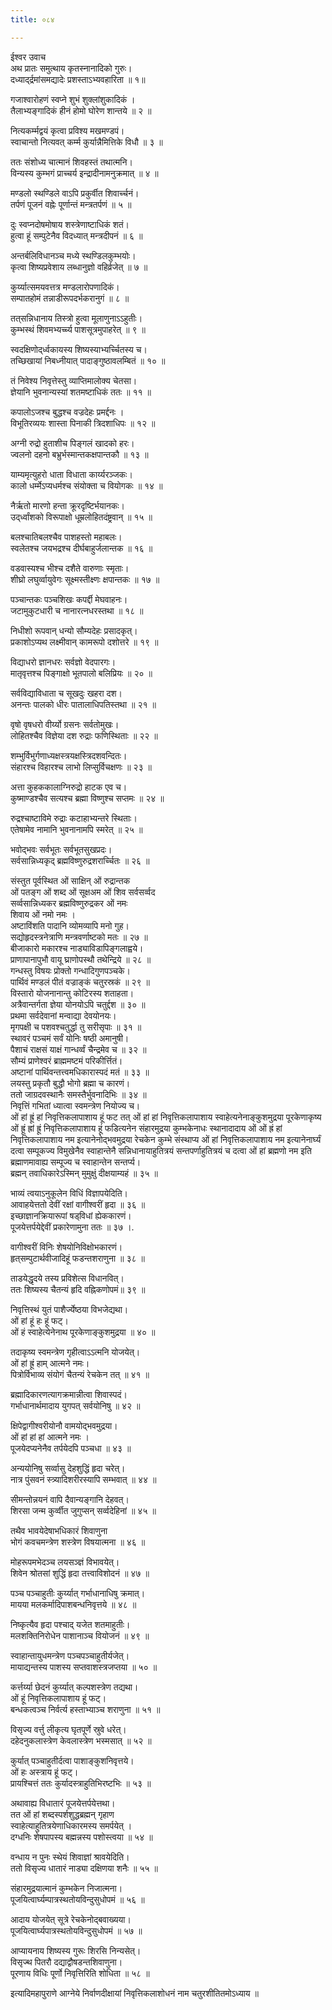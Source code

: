 ```yaml
---
title: ०८४

---
```

ईश्वर उवाच  
अथ प्रातः समुत्थाय कृतस्नानादिको गुरुः।  
दध्याद्‌र्द्रमांसमद्यादेः प्रशस्ताऽभ्यवहारिता ॥ १॥  
  
गजाश्वारोहणं स्वप्ने शुभं शुक्लांशुकादिकं ।  
तैलाभ्यङ्गादिकं हीनं होमो घोरेण शान्तये ॥ २ ॥  
  
नित्यकर्म्मद्वयं कृत्वा प्रविश्य मखमण्डपं।  
स्वाचान्तो नित्यवत् कर्म्म कुर्यान्नैमित्तिके विधौ ॥ ३ ॥  
  
ततः संशोध्य चात्मानं शिवहस्तं तथात्मनि।  
विन्यस्य कुम्भगं प्राच्चर्य इन्द्रादीनामनुक्रमात् ॥ ४ ॥  
  
मण्डलो स्थण्डिले वाऽपि प्रकुर्वीत शिवार्च्चनं।  
तर्पणं पूजनं वह्नेः पूर्णान्तं मन्त्रतर्पणं ॥ ५ ॥  
  
दुः स्वप्नदोषमोषाय शस्त्रेणाष्टाधिकं शतं।  
हुत्वा हूं सम्पुटेनैव विदध्यात् मन्त्रदीपनं ॥ ६ ॥  
  
अन्तर्बलिविधानञ्च मध्ये स्थण्डिलकुम्भयोः।  
कृत्वा शिष्यप्रवेशाय लब्धानुज्ञो वहिर्व्रजेत् ॥ ७ ॥  
  
कुर्य्यात्समयवत्तत्र मण्डलारोपणादिकं।  
सम्पातहोमं तन्नाडीरूपदर्भकरानुगं ॥ ८ ॥  
  
तत्‌सन्निधानाय तिस्त्रो हुत्वा मूलाणुनाऽऽहुतीः।  
कुम्भस्थं शिवमभ्यर्च्च्य पाशसूत्रमुपाहरेत् ॥ ९ ॥  
  
स्वदक्षिणोद्‌र्ध्वकायस्य शिष्यस्याभ्यर्च्चितस्य च।  
तच्छिखायां निबध्नीयात् पादाङ्गुष्ठावलम्बितं ॥ १० ॥  
  
तं निवेश्य निवृत्तेस्तु व्याप्तिमालोक्य चेतसा।  
ज्ञेयानि भुवनान्यस्यां शतमष्टाधिकं ततः ॥ ११ ॥  
  
कपालोऽजश्च बुद्धश्च वज्रदेहः प्रमर्द्दनः ।  
विभूतिरव्ययः शास्ता पिनाकी त्रिदशाधिपः ॥ १२ ॥  
  
अग्नी रुद्रो हुताशीच पिङ्गलं खादको हरः।  
ज्वलनो दहनो बभ्रुर्भस्मान्तकक्षपान्तकौ ॥ १३ ॥  
  
याम्यमृत्युहरो धाता विधाता कार्य्यरञ्जकः।  
कालो धर्म्मेऽप्यधर्मश्च संयोक्ता च वियोगकः ॥ १४ ॥  
  
नैर्ऋतो मारणो हन्ता क्रूरदृष्टिर्भयानकः।  
उद्‌र्ध्वांशको विरूपाक्षो धूम्रलोहितदंष्ट्रवान् ॥ १५ ॥  
  
बलश्चातिबलश्चैव पाशहस्तो महाबलः।  
स्वलेतश्च जयभद्रश्च दीर्घबाहुर्जलान्तक ॥ १६ ॥  
  
वडवास्यश्च भीश्च दशैते वारुणाः स्मृताः।  
शीघ्रो लघुर्व्वायुवेगः सूक्ष्मस्तीक्ष्णः क्षपान्तकः ॥ १७ ॥  
  
पञ्चान्तकः पञ्चशिखः कपर्द्दी मेघवाहनः।  
जटामुकुटधारी च नानारत्नधरस्तथा ॥ १८ ॥  
  
निधीशो रूपवान् धन्यो सौम्यदेहः प्रसादकृत्।  
प्रकाशोऽप्यथ लक्ष्मीवान् कामरूपो दशोत्तरे ॥ १९ ॥  
  
विद्याधरो ज्ञानधरः सर्वज्ञो वेदपारगः।  
मातृवृत्तश्च पिङ्गाक्षो भूतपालो बलिप्रियः ॥ २० ॥  
  
सर्वविद्याविधाता च सूखदुः खहरा दश।  
अनन्तः पालको धीरः पातालाधिपतिस्तथा ॥ २१ ॥  
  
वृषो वृषधरो वीर्य्यो ग्रसनः सर्वतोमुखः।  
लोहितश्चैव विज्ञेया दश रुद्राः फणिस्थिताः ॥ २२ ॥  
  
शम्भुर्विभुर्गणाध्यक्षस्त्रयक्षस्त्रिदशवन्दितः।  
संहारश्च विहारश्च लाभो लिप्सुर्विचक्षणः ॥ २३ ॥  
  
अत्ता कुहककालाग्निरुद्रो हाटक एव च।  
कुष्माण्डश्चैव सत्यश्च ब्रह्मा विष्णुश्च सप्तमः ॥ २४ ॥  
  
रुद्रश्चाष्टाविमे रुद्राः कटाहाभ्यन्तरे स्थिताः।  
एतेषामेव नामानि भुवनानामपि स्मरेत् ॥ २५ ॥  
  
भवोद्भवः सर्वभूतः सर्वभूतसुखप्रदः।  
सर्वसान्निध्यकृद् ब्रह्मविष्णुरुद्रशरार्च्चितः ॥ २६ ॥  
  
संस्तुत पूर्वस्थित ओं साक्षिन् ओं रुद्रान्तक  
ओं पतङ्ग ओं शब्द ओं सूक्षअम ओं शिव सर्वसर्व्वद  
सर्व्वसान्निध्यकर ब्रह्मविष्णुरुद्रकर ओं नमः  
शिवाय ओं नमो नमः ।  
अष्टाविंशति पादानि व्योमव्यापि मनो गुह।  
सद्योहृदस्त्रनेत्राणि मन्त्रवर्णाष्टको मतः ॥ २७ ॥  
बीजाकारो मकारश्च नाड्याविडापिङ्गलाह्वये।  
प्राणापानापुभौ वायू घ्राणोपस्थौ तथेन्द्रिये ॥ २८ ॥  
गन्धस्तु विषयः प्रोक्तो गन्धादिगुणपञ्चके।  
पार्थिवं मण्डलं पीतं वज्राङ्कं चतुरस्रकं ॥ २९ ॥  
विस्तारो योजनानान्तु कोटिरस्य शताहता।  
अत्रैवान्तर्गता ज्ञेया योनयोऽपि चतुर्द्दश ॥ ३० ॥  
प्रथमा सर्वदेवानां मन्वाद्या देवयोनयः।  
मृगपक्षी च पशवश्चतुर्द्धा तु सरीसृपाः ॥ ३१ ॥  
स्थावरं पञ्चमं सर्वं योनिः षष्ठी अमानुषी।  
पैशाचं राक्षसं याक्षं गान्धर्व्वं चैन्द्रमेव च ॥ ३२ ॥  
सौम्यं प्राणेश्वरं ब्राह्ममष्टमं परिकीर्त्तितं।  
अष्टानां पार्थिवन्तत्त्वमधिकारास्पदं मतं ॥ ३३ ॥  
लयस्तु प्रकृतौ बुद्धौ भोगो ब्रह्मा च कारणं।  
ततो जाग्रदवस्थानैः समस्तैर्भुवनादिभिः ॥ ३४ ॥  
निवृत्तिं गभितां ध्यात्वा स्वमन्त्रेण नियोज्य च।  
ओं हां ह्रूं हां निवृत्तिकलापाशाय हूं फट तत् ओं हां हां निवृत्तिकलापाशाय स्वाहेत्यनेनाङ्कुशमुद्रया पूरकेणाकृष्य ओं ह्रूं ह्रां ह्रूं निवृत्तिकलापाशाय हूं फडित्यनेन संहारमुद्रया कुम्भकेनाधः स्थानादादाय ओं ओं ह्रं हां निवृत्तिकलापाशाय नम इत्यानेनोद्भवमुद्रया रेचकेन कुम्भे संस्थाप्य ओं हां निवृत्तिकलापाशाय नम इत्यानेनार्घ्यं दत्वा सम्पूकज्य विमुखेनैव स्वाहान्तेनै सन्निधानायाहुतित्रयं सन्तपर्णाहुतित्रयं च दत्वा ओं हां ब्रह्मणो नम इति ब्रह्माणमावाह्य सम्पूज्य च स्वाहान्तेन सन्तर्प्य।  
ब्रह्मन् तवाधिकारेऽस्मिन् मुमुक्षुं दीक्षयाम्यहं ॥ ३५ ॥  
  
भाव्यं त्वयाऽनुकूलेन विधिं विज्ञापयेदिति।  
आवाहयेत्ततो देवीं रक्षां वागीश्वरीं हृदा ॥ ३६ ॥  
इच्छाज्ञानक्रियारूपां षड्‌विधां ह्येककारणं।  
पूजयेत्तर्पयेद्देवीं प्रकारेणामुना ततः ॥ ३७ ।.  
  
वागीश्वरीं विनिः शेषयोनिविक्षोभकारणं।  
हृत्‌सम्पुटार्थवीजादिहूं फडन्तशराणुना ॥ ३८ ॥  
  
ताडयेद्धृदये तस्य प्रविशेत्स विधानवित्।  
ततः शिष्यस्य चैतन्यं हृदि वह्निकणोपमं॥ ३९ ॥  
  
निवृत्तिस्थं युतं पाशैर्ज्येष्ठया विभजेद्यथा।  
ओं हां हूं हः हूं फट्।  
ओं हं स्वाहेत्येनेनाथ पूरकेणाङ्कुशमुद्रया ॥ ४० ॥  
  
तदाकृष्य स्वमन्त्रेण गृहीत्वाऽऽत्मनि योजयेत्।  
ओं हां ह्रूं हाम् आत्मने नमः।  
पित्रोर्विभाव्य संयोगं चैतन्यं रेचकेन तत् ॥ ४१ ॥  
  
ब्रह्मादिकारणत्यागक्रमान्नीत्वा शिवास्पदं।  
गर्भाधानार्थमादाय युगपत् सर्वयोनिषु ॥ ४२ ॥  
  
क्षिपेद्वागीश्वरीयोनौ वामयोद्भवमुद्रया।  
ओं हां हां हां आत्मने नमः ।  
पूजयेदप्यनेनैव तर्पयेदपि पञ्चधा ॥ ४३ ॥  
  
अन्ययोनिषु सर्व्वासु देहशुद्धिं हृदा चरेत्।  
नात्र पुंसवनं स्त्र्यादिशरीरस्यापि सम्भवात् ॥ ४४ ॥  
  
सीमन्तोन्नयनं वापि दैवान्यङ्गानि देहवत्।  
शिरसा जन्म कुर्व्वीत जुगुप्सन् सर्व्वदेहिनां ॥ ४५ ॥  
  
तथैव भावयेदेषाभधिकारं शिवाणुना  
भोगं कवचमन्त्रेण शस्त्रेण विषयात्मना ॥ ४६ ॥  
  
मोहरूपमभेदञ्च लयसञ्ज्ञं विभावयेत्।  
शिवेन श्रोतसां शुद्धिं हृदा तत्त्वाविशोदनं ॥ ४७ ॥  
  
पञ्च पञ्चाहुतीः कुर्य्यात् गर्भाधानाधिषु क्रमात्।  
मायया मलकर्मादिपाशबन्धनिवृत्तये ॥ ४८ ॥  
  
निष्कृत्यैव हृदा पश्चाद् यजेत शतमाहुतीः।  
मलशक्तिनिरोधेन पाशानाञ्च वियोजनं ॥ ४९ ॥  
  
स्वाहान्तायुधमन्त्रेण पञ्चपञ्चाहुतीर्यजेत्।  
मायाद्यन्तस्य पाशस्य सप्तवाशस्त्रजप्तया ॥ ५० ॥  
  
कर्त्तर्य्या छेदनं कुर्य्यात् कल्पशस्त्रेण तद्यथा।  
ओं हूं निवृत्तिकलापाशाय हूं फट्।  
बन्धकत्वञ्च निर्वर्त्य हस्ताभ्याञ्च शराणुना ॥ ५१ ॥  
  
विसृज्य वर्त्तु लीकृत्य घृतपूर्णे स्रुवे धरेत्।  
दहेदनुकलास्त्रेण केवलास्त्रेण भस्मसात् ॥ ५२ ॥  
  
कुर्यात् पञ्चाहुतीर्दत्वा पाशाङ्कुशनिवृत्तये।  
ओं हः अस्त्राय हूं फट्।  
प्रायश्चित्तं ततः कुर्यादस्त्राहुतिभिरष्टभिः ॥ ५३ ॥  
  
अथावाह्य विधातारं पूजयेत्तर्पयेत्तथा।  
तत ओं हां शब्दस्पर्शशुद्धब्रह्मन् गृहाण  
स्वाहेत्याहुतित्रयेणाधिकारमस्य समर्पयेत् ।  
दग्धनिः शेषपापस्य बह्मन्नस्य पशोस्त्वया ॥ ५४ ॥  
  
वन्धाय न पुनः स्थेयं शिवाज्ञां श्रावयेदिति।  
ततो विसृज्य धातारं नाड्या दक्षिणया शनैः ॥ ५५ ॥  
  
संहारमुद्रयात्मानं कुम्भकेन निजात्मना।  
पूजयित्वार्घ्यम्पात्रस्थतोयविन्दुसुधोपमं ॥ ५६ ॥  
  
आदाय योजयेत् सूत्रे रेचकेनोद्बवाख्यया।  
पूजयित्वार्घ्यपात्रस्थतोयविन्दुसुधोपमं ॥ ५७ ॥  
  
आप्यायनाय शिष्यस्य गुरूः शिरसि निन्यसेत्।  
विसृज्थ पितरौ दद्याद्वौषडन्तशिवाणुना।  
पूरणाय विधिः पूर्णो निवृत्तिरिति शोधिता ॥ ५८ ॥  
  
इत्यादिमहापुराणे आग्नेये निर्वाणदीक्षायां निवृत्तिकलाशोधनं नाम चतुरशीतितमोऽध्याय ॥  
 